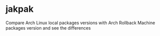 jakpak
======

Compare Arch Linux local packages versions with Arch Rollback Machine packages version and see the differences

